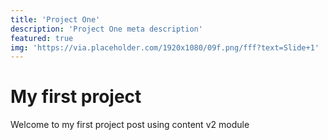 ```yaml
---
title: 'Project One'
description: 'Project One meta description'
featured: true
img: 'https://via.placeholder.com/1920x1080/09f.png/fff?text=Slide+1'
---
```

# My first project
Welcome to my first project post using content v2 module
